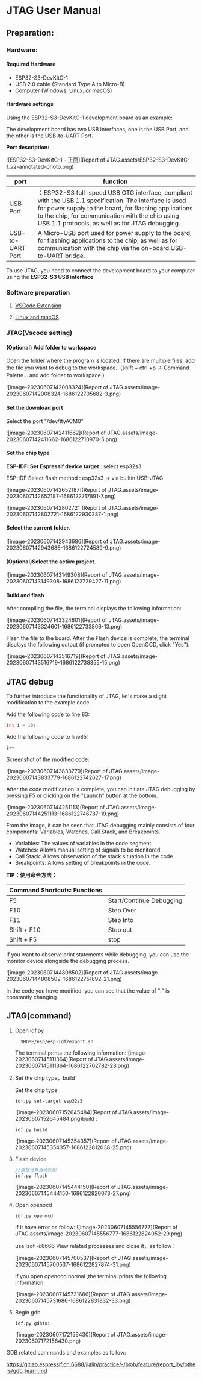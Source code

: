 # JTAG User Manual

## Preparation:

### Hardware:

#### Required Hardware

- ESP32-S3-DevKitC-1
- USB 2.0 cable (Standard Type A to Micro-B)
- Computer (Windows, Linux, or macOS)



#### Hardware settings

Using the ESP32-S3-DevKitC-1 development board as an example:

The development board has two USB interfaces, one is the USB Port, and the other is the USB-to-UART Port.



**Port description:**

![ESP32-S3-DevKitC-1 - 正面](Report of JTAG.assets/ESP32-S3-DevKitC-1_v2-annotated-photo.png)

| port             | function                                                     |
| ---------------- | ------------------------------------------------------------ |
| USB Port         | ：ESP32-S3 full-speed USB OTG interface, compliant with the USB 1.1 specification. The interface is used for power supply to the board, for flashing applications to the chip, for communication with the chip using USB 1.1 protocols, as well as for JTAG debugging. |
| USB-to-UART Port | A Micro-USB port used for power supply to the board, for flashing applications to the chip, as well as for communication with the chip via the on-board USB-to-UART bridge. |



To use JTAG, you need to connect the development board to your computer using the **ESP32-S3 USB interface**.



### Software preparation

1. [VSCode Extension](https://github.com/espressif/vscode-esp-idf-extension/blob/master/docs/tutorial/install.md)

2. [Linux and macOS](https://docs.espressif.com/projects/esp-idf/en/latest/esp32s3/get-started/linux-macos-setup.html)

   

### JTAG(Vscode setting)

#### (Optional) Add folder to workspace

Open the folder where the program is located. If there are multiple files, add the file you want to debug to the workspace.（shift + ctrl +p ->  Command Palette... and  add folder to workspace ）

![image-20230607142008324](Report of JTAG.assets/image-20230607142008324-1686122705682-3.png)

#### Set the download port 

Select the port "/dev/ttyACM0"

![image-20230607142411662](Report of JTAG.assets/image-20230607142411662-1686122710970-5.png)



#### Set the chip type

**ESP-IDF: Set Espressif device target** : select esp32s3 

ESP-IDF Select flash method : esp32s3 -> via builtin USB-JTAG

![image-20230607142652187](Report of JTAG.assets/image-20230607142652187-1686122717891-7.png)

![image-20230607142802721](Report of JTAG.assets/image-20230607142802721-1686122930287-1.png)



#### Select the current folder.

![image-20230607142943686](Report of JTAG.assets/image-20230607142943686-1686122724589-9.png)



#### (Optional)Select the active project.

![image-20230607143149308](Report of JTAG.assets/image-20230607143149308-1686122729427-11.png)



#### Build and flash

After compiling the file, the terminal displays the following information:

![image-20230607143324601](Report of JTAG.assets/image-20230607143324601-1686122733806-13.png)



Flash the file to the board. After the Flash device is complete, the terminal displays the following output (if prompted to open OpenOCD, click "Yes"):

![image-20230607143516719](Report of JTAG.assets/image-20230607143516719-1686122738355-15.png)



## JTAG debug

To further introduce the functionality of JTAG, let's make a slight modification to the example code.

Add the following code to line 83:

```c
int i = 10;
```

Add the following code to line85:

```c
i++
```

Screenshot of the modified code:

![image-20230607143833779](Report of JTAG.assets/image-20230607143833779-1686122742627-17.png)



After the code modification is complete, you can initiate JTAG debugging by pressing F5 or clicking on the "Launch" button at the bottom.

![image-20230607144251113](Report of JTAG.assets/image-20230607144251113-1686122746787-19.png)

From the image, it can be seen that JTAG debugging mainly consists of four components: Variables, Watches, Call Stack, and Breakpoints.



- Variables: The values of variables in the code segment.
- Watches: Allows manual setting of signals to be monitored.
- Call Stack: Allows observation of the stack situation in the code.
- Breakpoints: Allows setting of breakpoints in the code.





**TIP：使用命令方法：**

| Command Shortcuts: Functions |                          |
| ---------------------------- | ------------------------ |
| F5                           | Start/Continue Debugging |
| F10                          | Step Over                |
| F11                          | Step Into                |
| Shift + F10                  | Step out                 |
| Shift + F5                   | stop                     |



If you want to observe print statements while debugging, you can use the monitor device alongside the debugging process.

![image-20230607144808502](Report of JTAG.assets/image-20230607144808502-1686122751892-21.png)

In the code you have modified, you can see that the value of "i" is constantly changing.





## JTAG(command)

1. Open  idf.py

   ```
   . $HOME/esp/esp-idf/export.sh
   ```

   The terminal prints the following information:![image-20230607145111364](Report of JTAG.assets/image-20230607145111364-1686122762782-23.png)

2. Set the chip type，build 

   Set the chip type

   ```shell
   idf.py set-target esp32s3
   ```

   ![image-20230607152645484](Report of JTAG.assets/image-20230607152645484.png)build :

   ```
   idf.py build
   ```

   ![image-20230607145354357](Report of JTAG.assets/image-20230607145354357-1686122812038-25.png)

3. Flash device

   ```c
   //直接让其自动匹配
   idf.py flash
   ```

   ![image-20230607145444150](Report of JTAG.assets/image-20230607145444150-1686122820073-27.png)

4. Open openocd

   ```
   idf.py openocd
   ```

   If it have error as follow:
   ![image-20230607145556777](Report of JTAG.assets/image-20230607145556777-1686122824052-29.png)

   use  lsof -i:6666  View related processes and close it，as follow：

   ![image-20230607145700537](Report of JTAG.assets/image-20230607145700537-1686122827874-31.png)

   if you open openocd  normal  ,the terminal prints the following information:

   ![image-20230607145731686](Report of JTAG.assets/image-20230607145731686-1686122831832-33.png)

5. Begin gdb 

   ```
   idf.py gdbtui
   ```

   ![image-20230607172156430](Report of JTAG.assets/image-20230607172156430.png)

GDB related commands and examples as follow:

https://gitlab.espressif.cn:6688/jialin/practice/-/blob/feature/report_lby/others/gdb_learn.md
